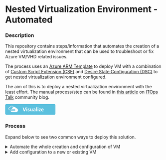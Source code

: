 
# Nested Virtualization Environment - Automated

### Description 

This repository contains steps/information that automates the creation of a nested virtualization environment that can be used to troubleshoot or fix Azure VM/VHD related  issues. 

The process uses an [Azure ARM Template](https://docs.microsoft.com/en-us/azure/azure-resource-manager/templates/overview) to deploy VM with a combination of [Custom Script Extension (CSE)](https://docs.microsoft.com/en-us/azure/virtual-machines/extensions/custom-script-windows) and [Desire State Configuration (DSC)](https://docs.microsoft.com/en-us/azure/virtual-machines/extensions/dsc-overview) to get nested virtualization environment configured.

The aim of this is to deploy a nested virtualization environment with the least effort. The manual process/step can be found in [this article](https://techcommunity.microsoft.com/t5/itops-talk-blog/how-to-setup-nested-virtualization-for-azure-vm-vhd/ba-p/1115338) on [ITOps Talk](https://itopstalk.com/) community blog.

<a href="http://armviz.io/#/?load=https%3A%2F%2Fraw.githubusercontent.com%2FhahazeMSFT%2Fazure-nestedvirtulaztion%2Fmaster%2Fnestedvirtdsc.json" target="_blank">
    <img src="https://raw.githubusercontent.com/Azure/azure-quickstart-templates/master/1-CONTRIBUTION-GUIDE/images/visualizebutton.png"/> 
</a>

### Process

Expand below to see two common ways to deploy this solution.

<details>

<summary>Automate the whole creation and configuration of VM</summary>
</br>

Use the `Deploy to Azure` button below to deploy environment straight into your subscription. 

**You will need to deploy VM into a new Resource group due to VNet/Subnet configuration.**

<a href="https://portal.azure.com/#create/Microsoft.Template/uri/https%3A%2F%2Fraw.githubusercontent.com%2FhahazeMSFT%2Fazure-nestedvirtulaztion%2Fmaster%2Fnestedvirtdsc.json" target="_blank"><img src="https://raw.githubusercontent.com/Azure/azure-quickstart-templates/master/1-CONTRIBUTION-GUIDE/images/deploytoazure.png"/>
</a>

![Image 1](https://i.imgur.com/DMsgBnS.gif)

![Image 2](https://i.imgur.com/jGUHtoL.png)

**You can also use `PowerShell`, `CLI` and `Templates` feature in the Portal to deploy template.**

<br/>
<br/>
</details>


<details>

<summary>Add configuration to a new or existing VM</summary>
</br>

Add the `install-module.ps1` as a CSE and the `NestedVirtDSC.ps1.zip` using function `NestVirtualizationConfiguration` as DSC respectively to a VM creation process  or an existing VM that is capable of nested virtualization. 

![Image 3](https://i.imgur.com/Kr9e2ZJ.png)


<hr/>

</details>

